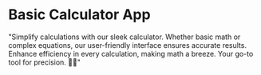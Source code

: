 # Basic Calculator App
"Simplify calculations with our sleek calculator. Whether basic math or complex equations, our user-friendly interface ensures accurate results. Enhance efficiency in every calculation, making math a breeze. Your go-to tool for precision. 🧮✨"

